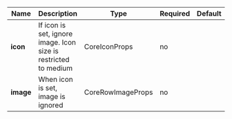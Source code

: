 | **Name**  | **Description**                                                 | **Type**          | **Required** | **Default** |
|-----------|-----------------------------------------------------------------|-------------------|--------------|-------------|
| **icon**  | If icon is set, ignore image. Icon size is restricted to medium | CoreIconProps     | no           |             |
| **image** | When icon is set, image is ignored                              | CoreRowImageProps | no           |             |
